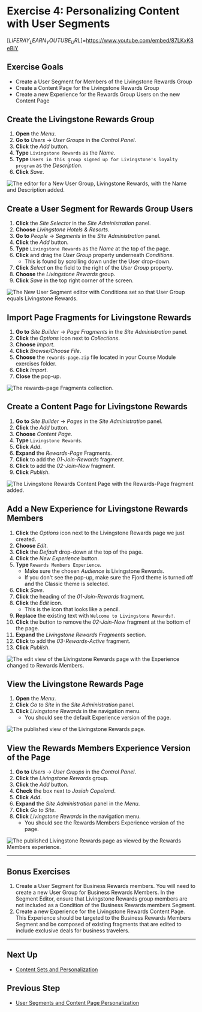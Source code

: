 # Exercise 4: Personalizing Content with User Segments

[$LIFERAY_LEARN_YOUTUBE_URL$]=https://www.youtube.com/embed/87LKxK8eBiY

## Exercise Goals

* Create a User Segment for Members of the Livingstone Rewards Group
* Create a Content Page for the Livingstone Rewards Group
* Create a new Experience for the Rewards Group Users on the new Content Page

## Create the Livingstone Rewards Group

1. **Open** the _Menu_.
2. **Go to** _Users_ → _User Groups_ in the _Control Panel_.
3. **Click** the _Add_ button.
4. **Type** `Livingstone Rewards` as the _Name_.
5. **Type** `Users in this group signed up for Livingstone's loyalty program` as the _Description_.
6. **Click** _Save_.

![The editor for a New User Group, Livingstone Rewards, with the Name and Description added.](./images/rewards-created.png)

## Create a User Segment for Rewards Group Users

1. **Click** the _Site Selector_ in the _Site Administration_ panel.
2. **Choose** _Livingstone Hotels & Resorts_.
3. **Go to** _People_ → _Segments_ in the _Site Administration_ panel.
4. **Click** the _Add_ button.
5. **Type** `Livingstone Rewards` as the _Name_ at the top of the page.
6. **Click** and drag the _User Group_ property underneath _Conditions_.
	* This is found by scrolling down under the User drop-down.
7. **Click** _Select_ on the field to the right of the _User Group_ property.
8. **Choose** the _Livingstone Rewards_ group.
9. **Click** _Save_ in the top right corner of the screen.

![The New User Segment editor with Conditions set so that User Group equals Livingstone Rewards.](./images/rewards-segment.png)

## Import Page Fragments for Livingstone Rewards

1. **Go to** _Site Builder_ → _Page Fragments_ in the _Site Administration_ panel.
2. **Click** the _Options_ icon next to _Collections_.
3. **Choose** _Import_.
4. **Click** _Browse/Choose File_.
5. **Choose** the `rewards-page.zip` file located in your Course Module exercises folder.
6. **Click** _Import_.
7. **Close** the pop-up.

![The rewards-page Fragments collection.](./images/rewards-fragments.png)

## Create a Content Page for Livingstone Rewards

1. **Go to** _Site Builder_ → _Pages_ in the _Site Administration_ panel.
2. **Click** the _Add_ button.
3. **Choose** _Content Page_.
4. **Type** `Livingstone Rewards`.
5. **Click** _Add_.
6. **Expand** the _Rewards-Page_ Fragments.
7. **Click** to add the _01-Join-Rewards_ fragment.
8. **Click** to add the _02-Join-Now_ fragment.
9. **Click** _Publish_.

![The Livingstone Rewards Content Page with the Rewards-Page fragment added.](./images/content-page-created.png)

## Add a New Experience for Livingstone Rewards Members

1. **Click** the _Options_ icon next to the Livingstone Rewards page we just created.
2. **Choose** _Edit_.
3. **Click** the _Default_ drop-down at the top of the page.
4. **Click** the _New Experience_ button.
5. **Type** `Rewards Members Experience`.
	- Make sure the chosen _Audience_ is Livingstone Rewards.
	- If you don't see the pop-up, make sure the Fjord theme is turned off and the Classic theme is selected.
6. **Click** _Save_.
7. **Click** the heading of the _01-Join-Rewards_ fragment.
8. **Click** the _Edit_ icon.
	- This is the icon that looks like a pencil.
9. **Replace** the existing text with `Welcome to Livingstone Rewards!`.
10. **Click** the button to remove the _02-Join-Now_ fragment at the bottom of the page.
11. **Expand** the _Livingstone Rewards Fragments_ section.
12. **Click** to add the _03-Rewards-Active_ fragment.
13. **Click** _Publish_.

![The edit view of the Livingstone Rewards page with the Experience changed to Rewards Members.](./images/rewards-experience.png)

## View the Livingstone Rewards Page

1. **Open** the _Menu_.
2. **Click** _Go to Site_ in the _Site Administration_ panel.
3. **Click** _Livingstone Rewards_ in the navigation menu.
	- You should see the default Experience version of the page.

![The published view of the Livingstone Rewards page.](./images/view-rewards-page.png)

## View the Rewards Members Experience Version of the Page

1. **Go to** _Users_ → _User Groups_ in the _Control Panel_.
2. **Click** the _Livingstone Rewards_ group.
3. **Click** the _Add_ button.
4. **Check** the box next to _Josiah Copeland_.
5. **Click** _Add_.
6. **Expand** the _Site Administration_ panel in the _Menu_.
7. **Click** _Go to Site_.
8. **Click** _Livingstone Rewards_ in the navigation menu.
	- You should see the Rewards Members Experience version of the page.

![The published Livingstone Rewards page as viewed by the Rewards Members experience.](./images/rewards-experience-view.png)

---

## Bonus Exercises

1. Create a User Segment for Business Rewards members. You will need to create a new User Group for Business Rewards Members. In the Segment Editor, ensure that Livingstone Rewards group members are not included as a Condition of the Business Rewards members Segment.
2. Create a new Experience for the Livingstone Rewards Content Page. This Experience should be targeted to the Business Rewards Members Segment and be composed of existing fragments that are edited to include exclusive deals for business travelers. 

---

## Next Up

* [Content Sets and Personalization](./content-sets-and-personalization.md)

## Previous Step

* [User Segments and Content Page Personalization](./user-segments-and-content-page-personalization.md)